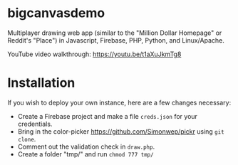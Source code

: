 # bigcanvasdemo
Multiplayer drawing web app (similar to the "Million Dollar Homepage" or Reddit's "Place") in Javascript, Firebase, PHP, Python, and Linux/Apache.

YouTube video walkthrough: <a href=https://youtu.be/t1aXuJkmTg8>https://youtu.be/t1aXuJkmTg8</a><BR>

# Installation
If you wish to deploy your own instance, here are a few changes necessary:
- Create a Firebase project and make a file `creds.json` for your credentials.
- Bring in the color-picker https://github.com/Simonwep/pickr using `git clone`.
- Comment out the validation check in `draw.php`.
- Create a folder "tmp/" and run `chmod 777 tmp/`
